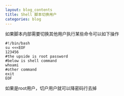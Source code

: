 ```yaml
---
layout: blog_contents
title: Shell 脚本切换用户
categories: blog
---
```


如果脚本内部需要切换其他用户执行某些命令可以如下操作 

```shell
#!/bin/bash
su <<<EOF
123456
#the upside is root password
#below is shell command
whoami
#other command
exit
EOF
```

如果是root用户，切户用户就可以降密码行去掉